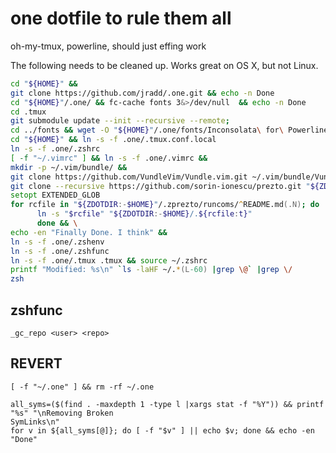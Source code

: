 # one dotfile to rule them all
oh-my-tmux, powerline, should just effing work


The following needs to be cleaned up. Works great on OS X, but not Linux.

```zsh 
cd "${HOME}" &&
git clone https://github.com/jradd/.one.git && echo -n Done
cd "${HOME}"/.one/ && fc-cache fonts 3&>/dev/null  && echo -n Done
cd .tmux
git submodule update --init --recursive --remote;
cd ../fonts && wget -O "${HOME}"/.one/fonts/Inconsolata\ for\ Powerline.otf https://github.com/powerline/fonts/raw/master/Inconsolata/Inconsolata\ for\ Powerline.otf
cd "${HOME}" && ln -s -f .one/.tmux.conf.local
ln -s -f .one/.zshrc
[ -f "~/.vimrc" ] && ln -s -f .one/.vimrc &&
mkdir -p ~/.vim/bundle/ && 
git clone https://github.com/VundleVim/Vundle.vim.git ~/.vim/bundle/Vundle.vim
git clone --recursive https://github.com/sorin-ionescu/prezto.git "${ZDOTDIR:-$HOME}/.zprezto"
setopt EXTENDED_GLOB
for rcfile in "${ZDOTDIR:-$HOME}"/.zprezto/runcoms/^README.md(.N); do
      ln -s "$rcfile" "${ZDOTDIR:-$HOME}/.${rcfile:t}"
      done && \
echo -en "Finally Done. I think" &&
ln -s -f .one/.zshenv
ln -s -f .one/.zshfunc
ln -s -f .one/.tmux .tmux && source ~/.zshrc
printf "Modified: %s\n" `ls -laHF ~/.*(L-60) |grep \@` |grep \/
zsh
```

## zshfunc
`_gc_repo <user> <repo>`


## REVERT

```
[ -f "~/.one" ] && rm -rf ~/.one

all_syms=($(find . -maxdepth 1 -type l |xargs stat -f "%Y")) && printf "%s" "\nRemoving Broken
SymLinks\n"
for v in ${all_syms[@]}; do [ -f "$v" ] || echo $v; done && echo -en "Done"
```
